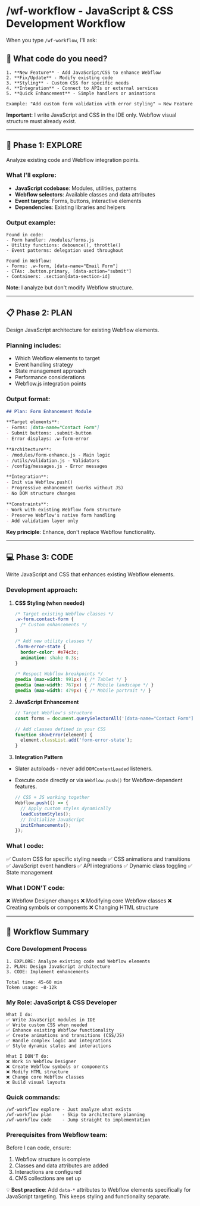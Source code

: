 # /wf-workflow - JavaScript & CSS Development Workflow

When you type `/wf-workflow`, I'll ask:

## 🎯 What code do you need?
```
1. **New Feature** - Add JavaScript/CSS to enhance Webflow
2. **Fix/Update** - Modify existing code
3. **Styling** - Custom CSS for specific needs
4. **Integration** - Connect to APIs or external services
5. **Quick Enhancement** - Simple handlers or animations

Example: "Add custom form validation with error styling" → New Feature
```

**Important**: I write JavaScript and CSS in the IDE only. Webflow visual structure must already exist.

---

## 📍 Phase 1: EXPLORE
Analyze existing code and Webflow integration points.

### What I'll explore:
- **JavaScript codebase**: Modules, utilities, patterns
- **Webflow selectors**: Available classes and data attributes
- **Event targets**: Forms, buttons, interactive elements
- **Dependencies**: Existing libraries and helpers

### Output example:
```
Found in code:
- Form handler: /modules/forms.js
- Utility functions: debounce(), throttle()
- Event patterns: delegation used throughout

Found in Webflow:
- Forms: .w-form, [data-name="Email Form"]
- CTAs: .button.primary, [data-action="submit"]
- Containers: .section[data-section-id]
```

**Note**: I analyze but don't modify Webflow structure.

---

## 📋 Phase 2: PLAN
Design JavaScript architecture for existing Webflow elements.

### Planning includes:
- Which Webflow elements to target
- Event handling strategy
- State management approach
- Performance considerations
- Webflow.js integration points

### Output format:
```markdown
## Plan: Form Enhancement Module

**Target elements**: 
- Forms: [data-name="Contact Form"]
- Submit buttons: .submit-button
- Error displays: .w-form-error

**Architecture**:
- /modules/form-enhance.js - Main logic
- /utils/validation.js - Validators
- /config/messages.js - Error messages

**Integration**: 
- Init via Webflow.push()
- Progressive enhancement (works without JS)
- No DOM structure changes

**Constraints**:
- Work with existing Webflow form structure
- Preserve Webflow's native form handling
- Add validation layer only
```

**Key principle**: Enhance, don't replace Webflow functionality.

---

## 💻 Phase 3: CODE
Write JavaScript and CSS that enhances existing Webflow elements.

### Development approach:

1. **CSS Styling (when needed)**
   ```css
   /* Target existing Webflow classes */
   .w-form.contact-form {
     /* Custom enhancements */
   }
   
   /* Add new utility classes */
   .form-error-state {
     border-color: #e74c3c;
     animation: shake 0.3s;
   }
   
   /* Respect Webflow breakpoints */
   @media (max-width: 991px) { /* Tablet */ }
   @media (max-width: 767px) { /* Mobile landscape */ }
   @media (max-width: 479px) { /* Mobile portrait */ }
   ```

2. **JavaScript Enhancement**
   ```javascript
   // Target Webflow's structure
   const forms = document.querySelectorAll('[data-name="Contact Form"]');
   
   // Add classes defined in your CSS
   function showError(element) {
     element.classList.add('form-error-state');
   }
   ```

3. **Integration Pattern**
- Slater autoloads - never add `DOMContentLoaded` listeners.
- Execute code directly or via `Webflow.push()` for Webflow-dependent features.

   ```javascript
   // CSS + JS working together
   Webflow.push(() => {
     // Apply custom styles dynamically
     loadCustomStyles();
     // Initialize JavaScript
     initEnhancements();
   });
   ```

### What I code:
✅ Custom CSS for specific styling needs
✅ CSS animations and transitions
✅ JavaScript event handlers
✅ API integrations
✅ Dynamic class toggling
✅ State management

### What I DON'T code:
❌ Webflow Designer changes
❌ Modifying core Webflow classes
❌ Creating symbols or components
❌ Changing HTML structure

---

## 🚀 Workflow Summary

### Core Development Process
```
1. EXPLORE: Analyze existing code and Webflow elements
2. PLAN: Design JavaScript architecture 
3. CODE: Implement enhancements

Total time: 45-60 min
Token usage: ~8-12k
```

### My Role: JavaScript & CSS Developer
```
What I do:
✅ Write JavaScript modules in IDE
✅ Write custom CSS when needed
✅ Enhance existing Webflow functionality  
✅ Create animations and transitions (CSS/JS)
✅ Handle complex logic and integrations
✅ Style dynamic states and interactions

What I DON'T do:
❌ Work in Webflow Designer
❌ Create Webflow symbols or components
❌ Modify HTML structure
❌ Change core Webflow classes
❌ Build visual layouts
```

### Quick commands:
```
/wf-workflow explore - Just analyze what exists
/wf-workflow plan    - Skip to architecture planning
/wf-workflow code    - Jump straight to implementation
```

### Prerequisites from Webflow team:
Before I can code, ensure:
1. Webflow structure is complete
2. Classes and data attributes are added
3. Interactions are configured
4. CMS collections are set up

💡 **Best practice**: Add `data-*` attributes to Webflow elements specifically for JavaScript targeting. This keeps styling and functionality separate.
